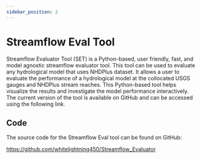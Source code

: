 ```yaml
---
sidebar_position: 2
---
```


# Streamflow Eval Tool

Streamflow Evaluator Tool (SET) is a Python-based, user friendly, fast, and model agnostic streamflow evaluator tool. This tool can be used to evaluate any hydrological model that uses NHDPlus dataset. It allows a user to evaluate the performance of a hydrological model at the collocated USGS gauges and NHDPlus stream reaches. This Python-based tool helps visualize the results and investigate the model performance interactively. The current version of the tool is available on GitHub and can be accessed using the following link.

## Code

The source code for the Streamflow Eval tool can be found on GitHub:

https://github.com/whitelightning450/Streamflow_Evaluator
